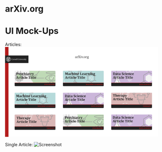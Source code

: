 # arXiv.org

# UI Mock-Ups

Articles:
![Screenshot](articles_page_mock_up.png)

Single Article:
![Screenshot](article.mock.png)




